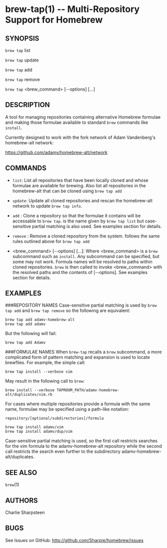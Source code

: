 brew-tap(1) -- Multi-Repository Support for Homebrew
====================================================

## SYNOPSIS

`brew tap` list

`brew tap` update

`brew tap` add <repository>

`brew tap` remove <repository>

`brew tap` <brew_command> [--options] [<formulae>...]

## DESCRIPTION

A tool for managing repositories containing alternative Homebrew formulae and
making those formulae available to standard `brew` commands like `install`.

Currently designed to work with the fork network of Adam Vandenberg's
homebrew-alt network:

<https://github.com/adamv/homebrew-alt/network>

## COMMANDS

  * `list`:
    List all repositories that have been locally cloned and whose formulae are
    available for brewing.  Also list all repositories in the homebrew-alt that
    can be cloned using `brew tap add`

  * `update`:
    Update all cloned repositories and rescan the homebrew-alt network to
    update `brew tap info`.

  * `add` <repository>:
    Clone a repository so that the formulae it contains will be accessable to
    `brew tap`. <repository> is the name given by `brew tap list` but
    case-sensitive partial matching is also used. See examples section for
    details.

  * `remove` <repository>:
    Remove a cloned repository from the system. <repository> follows the
    same rules outlined above for `brew tap add`

  * <brew_command> [--options] [<formulae>...]:
    Where <brew_command> is a `brew` subcommand such as `install`.  Any
    subcommand can be specified, but some may not work. Formula names will be
    resolved to paths within cloned repositories. `brew` is then called to
    invoke <brew_command> with the resolved paths and the contents of
    [--options]. See examples section for details.

## EXAMPLES

###REPOSITORY NAMES
Case-sensitive partial matching is used by `brew tap add` and `brew tap remove`
so the following are equivalent:

    brew tap add adamv-homebrew-alt
    brew tap add adamv

But the following will fail:

    brew tap add Adamv

###FORMULAE NAMES
When `brew-tap` recalls a `brew` subcommand, a more complicated form of pattern
matching and expansion is used to locate brewfiles. For example, the simple
call:

    brew tap install --verbose vim

May result in the following call to `brew`:

    brew install --verbose TAPROOM_PATH/adamv-homebrew-alt/duplicates/vim.rb

For cases where multiple repositories provide a formula with the same name,
formulae may be specified using a path-like notation:

    repository/[optional/subdirectories]/formula

    brew tap install adamv/vim
    brew tap install adamv/dup/vim

Case-sensitive partial matching is used, so the first call restricts
searches for the vim formula to the adamv-homebrew-alt repository while the
second call restricts the search even further to the subdirectory
adamv-homebrew-alt/duplicates.

## SEE ALSO

`brew`(1)

## AUTHORS

Charlie Sharpsteen

## BUGS

See Issues on GitHub: <http://github.com/Sharpie/homebrew/issues>

